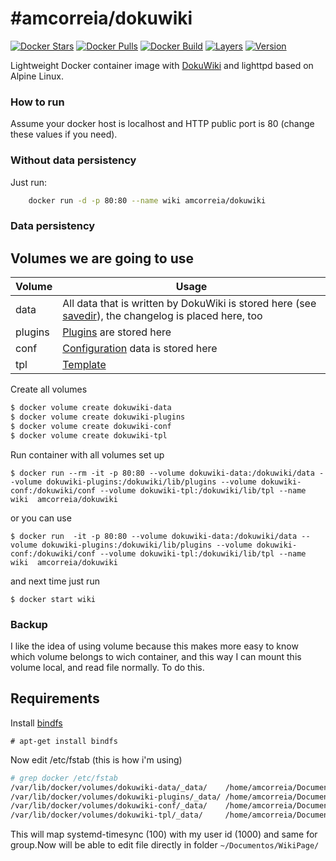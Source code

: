 #amcorreia/dokuwiki
==================

[![Docker Stars](https://img.shields.io/docker/stars/amcorreia/dokuwiki.svg)](https://hub.docker.com/r/amcorreia/dokuwiki/)
[![Docker Pulls](https://img.shields.io/docker/pulls/amcorreia/dokuwiki.svg)](https://hub.docker.com/r/amcorreia/dokuwiki/)
[![Docker Build](https://img.shields.io/docker/automated/amcorreia/dokuwiki.svg)](https://hub.docker.com/r/amcorreia/dokuwiki/)
[![Layers](https://images.microbadger.com/badges/image/amcorreia/dokuwiki.svg)](https://microbadger.com/images/amcorreia/dokuwiki)
[![Version](https://images.microbadger.com/badges/version/amcorreia/dokuwiki.svg)](https://microbadger.com/images/amcorreia/dokuwiki)

Lightweight Docker container image with [DokuWiki](https://www.dokuwiki.org/dokuwiki) and lighttpd based on Alpine Linux.

### How to run

Assume your docker host is localhost and HTTP public port is 80 (change these values if you need).

### Without data persistency
Just run:

```sh
    docker run -d -p 80:80 --name wiki amcorreia/dokuwiki
```

### Data persistency

## Volumes we are going to use

| Volume | Usage |
| ------ | ------ |
| data | All data that is written by DokuWiki is stored here (see [savedir](https://www.dokuwiki.org/config:savedir)), the changelog is placed here, too |
| plugins | [Plugins](https://www.dokuwiki.org/plugins) are stored here |
| conf | [Configuration](https://www.dokuwiki.org/devel:configuration) data is stored here  |
| tpl | [Template](https://www.dokuwiki.org/template) |

Create all volumes

```sh
$ docker volume create dokuwiki-data
$ docker volume create dokuwiki-plugins
$ docker volume create dokuwiki-conf
$ docker volume create dokuwiki-tpl
```

Run container with all volumes set up

```
$ docker run --rm -it -p 80:80 --volume dokuwiki-data:/dokuwiki/data --volume dokuwiki-plugins:/dokuwiki/lib/plugins --volume dokuwiki-conf:/dokuwiki/conf --volume dokuwiki-tpl:/dokuwiki/lib/tpl --name wiki  amcorreia/dokuwiki
```

or you can use
```
$ docker run  -it -p 80:80 --volume dokuwiki-data:/dokuwiki/data --volume dokuwiki-plugins:/dokuwiki/lib/plugins --volume dokuwiki-conf:/dokuwiki/conf --volume dokuwiki-tpl:/dokuwiki/lib/tpl --name wiki  amcorreia/dokuwiki
```
and next time just run
```
$ docker start wiki
```

### Backup

I like the idea of using volume because this makes more easy to know which volume belongs to wich container, and
this way I can mount this volume local, and read file normally. To do this.

## Requirements

Install [bindfs](http://bindfs.org/)
```
# apt-get install bindfs
```

Now edit /etc/fstab (this is how i'm using)


```sh
# grep docker /etc/fstab
/var/lib/docker/volumes/dokuwiki-data/_data/    /home/amcorreia/Documentos/WikiPages/data    fuse.bindfs map=100/1000:@101/@1000,auto 0 0
/var/lib/docker/volumes/dokuwiki-plugins/_data/ /home/amcorreia/Documentos/WikiPages/plugins fuse.bindfs map=100/1000:@101/@1000,auto 0 0
/var/lib/docker/volumes/dokuwiki-conf/_data/    /home/amcorreia/Documentos/WikiPages/conf    fuse.bindfs map=100/1000:@101/@1000,auto 0 0
/var/lib/docker/volumes/dokuwiki-tpl/_data/     /home/amcorreia/Documentos/WikiPages/tpl     fuse.bindfs map=100/1000:@101/@1000,auto 0 0
```

This will map systemd-timesync (100) with my user id (1000) and same for group.Now will be able to edit file directly
in folder `~/Documentos/WikiPage/`
